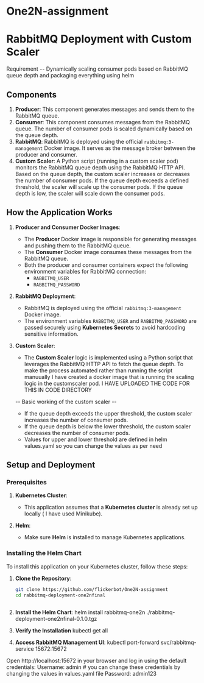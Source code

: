 # One2N-assignment


# RabbitMQ Deployment with Custom Scaler
 Requirement -- Dynamically scaling consumer pods based on RabbitMQ queue depth and packaging everything using helm 

## Components

1. **Producer**: This component generates messages and sends them to the RabbitMQ queue.
2. **Consumer**: This component consumes messages from the RabbitMQ queue. The number of consumer pods is scaled dynamically based on the queue depth.
3. **RabbitMQ**: RabbitMQ is deployed using the official `rabbitmq:3-management` Docker image. It serves as the message broker between the producer and consumer.
4. **Custom Scaler**: A Python script (running in a custom scaler pod) monitors the RabbitMQ queue depth using the RabbitMQ HTTP API. Based on the queue depth, the custom scaler increases or decreases the number of consumer pods. If the queue depth exceeds a defined threshold, the scaler will scale up the consumer pods. If the queue depth is low, the scaler will scale down the consumer pods.

## How the Application Works

1. **Producer and Consumer Docker Images**:
   - The **Producer** Docker image is responsible for generating messages and pushing them to the RabbitMQ queue.
   - The **Consumer** Docker image consumes these messages from the RabbitMQ queue.
   - Both the producer and consumer containers expect the following environment variables for RabbitMQ connection:
     - `RABBITMQ_USER`
     - `RABBITMQ_PASSWORD`
   
2. **RabbitMQ Deployment**:
   - RabbitMQ is deployed using the official `rabbitmq:3-management` Docker image.
   - The environment variables `RABBITMQ_USER` and `RABBITMQ_PASSWORD` are passed securely using **Kubernetes Secrets** to avoid hardcoding sensitive information.

3. **Custom Scaler**:
   - The **Custom Scaler** logic is implemented using a Python script that leverages the RabbitMQ HTTP API to fetch the queue depth.
     To make the process automated rather than running the script manuually I have created a docker image that is running the scaling logic in the customscaler pod. 
     I HAVE UPLOADED THE CODE FOR THIS IN CODE DIRECTORY 

    -- Basic working of the custom scaler --  
   - If the queue depth exceeds the upper threshold, the custom scaler increases the number of consumer pods.
   - If the queue depth is below the lower threshold, the custom scaler decreases the number of consumer pods.
   - Values for upper and lower threshold are defined in helm values.yaml so you can change the values as per need 
   

## Setup and Deployment

### Prerequisites

1. **Kubernetes Cluster**:
   - This application assumes that a **Kubernetes cluster** is already set up locally ( I have used Minikube).
   
2. **Helm**:
   - Make sure **Helm** is installed to manage Kubernetes applications.

### Installing the Helm Chart

To install this application on your Kubernetes cluster, follow these steps:

1. **Clone the Repository**:
   ```bash
   git clone https://github.com/flickerbot/One2N-assignment
   cd rabbitmq-deployment-one2nfinal
  
2. **Install the Helm Chart**: 
   helm install rabbitmq-one2n ./rabbitmq-deployment-one2nfinal-0.1.0.tgz

3. **Verify the Installation**
   kubectl get all

4. **Access RabbitMQ Management UI**:
   kubectl port-forward svc/rabbitmq-service 15672:15672

Open http://localhost:15672 in your browser and log in using the default credentials:
Username: admin                                       # you can change these credentials by changing the values in values.yaml file 
Password: admin123                                    














